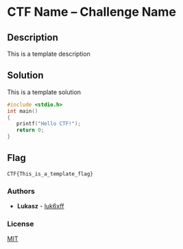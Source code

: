 # CTF Name – Challenge Name


## Description
This is a template description


## Solution
This is a template solution
```cpp
#include <stdio.h>
int main()
{
   printf("Hello CTF!");
   return 0;
}
```

## Flag
```
CTF{This_is_a_template_flag}
```

### Authors
* **Lukasz** - [luk6xff](https://github.com/luk6xff)

### License
[MIT](https://choosealicense.com/licenses/mit/)